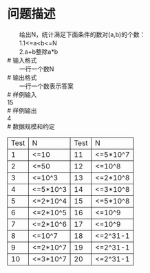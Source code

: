 <div id="pcont1" style="margin-top:20px; display:block;">

# 问题描述

<div class="pdcont">　　给出N，统计满足下面条件的数对(a,b)的个数：<br/>
　　1.1&lt;=a&lt;b&lt;=N<br/>
　　2.a+b整除a*b</div>
# 输入格式

<div class="pdcont">　　一行一个数N</div>
# 输出格式

<div class="pdcont">　　一行一个数表示答案</div>
# 样例输入

<div class="pddata">15</div>
# 样例输出

<div class="pddata">4</div>
# 数据规模和约定

<div class="pdcont"><table cellspacing="0" cellpadding="2px" style="border-collapse:collapse;" class="table table-striped table-horver"><tbody><tr style="border:solid 1.0pt"><td style="border:solid 1.0pt">Test</td><td style="border:solid 1.0pt">N</td><td style="border:solid 1.0pt">Test</td><td style="border:solid 1.0pt">N</td></tr><tr style="border:solid 1.0pt"><td style="border:solid 1.0pt">1</td><td style="border:solid 1.0pt">&lt;=10</td><td style="border:solid 1.0pt">11</td><td style="border:solid 1.0pt">&lt;=5*10^7</td></tr><tr style="border:solid 1.0pt"><td style="border:solid 1.0pt">2</td><td style="border:solid 1.0pt">&lt;=50</td><td style="border:solid 1.0pt">12</td><td style="border:solid 1.0pt">&lt;=10^8</td></tr><tr style="border:solid 1.0pt"><td style="border:solid 1.0pt">3</td><td style="border:solid 1.0pt">&lt;=10^3</td><td style="border:solid 1.0pt">13</td><td style="border:solid 1.0pt">&lt;=2*10^8</td></tr><tr style="border:solid 1.0pt"><td style="border:solid 1.0pt">4</td><td style="border:solid 1.0pt">&lt;=5*10^3</td><td style="border:solid 1.0pt">14</td><td style="border:solid 1.0pt">&lt;=3*10^8</td></tr><tr style="border:solid 1.0pt"><td style="border:solid 1.0pt">5</td><td style="border:solid 1.0pt">&lt;=2*10^4</td><td style="border:solid 1.0pt">15</td><td style="border:solid 1.0pt">&lt;=5*10^8</td></tr><tr style="border:solid 1.0pt"><td style="border:solid 1.0pt">6</td><td style="border:solid 1.0pt">&lt;=2*10^5</td><td style="border:solid 1.0pt">16</td><td style="border:solid 1.0pt">&lt;=10^9</td></tr><tr style="border:solid 1.0pt"><td style="border:solid 1.0pt">7</td><td style="border:solid 1.0pt">&lt;=2*10^6</td><td style="border:solid 1.0pt">17</td><td style="border:solid 1.0pt">&lt;=10^9</td></tr><tr style="border:solid 1.0pt"><td style="border:solid 1.0pt">8</td><td style="border:solid 1.0pt">&lt;=10^7</td><td style="border:solid 1.0pt">18</td><td style="border:solid 1.0pt">&lt;=2^31-1</td></tr><tr style="border:solid 1.0pt"><td style="border:solid 1.0pt">9</td><td style="border:solid 1.0pt">&lt;=2*10^7</td><td style="border:solid 1.0pt">19</td><td style="border:solid 1.0pt">&lt;=2^31-1</td></tr><tr style="border:solid 1.0pt"><td style="border:solid 1.0pt">10</td><td style="border:solid 1.0pt">&lt;=3*10^7</td><td style="border:solid 1.0pt">20</td><td style="border:solid 1.0pt">&lt;=2^31-1</td></tr></tbody></table></div>

</div>
